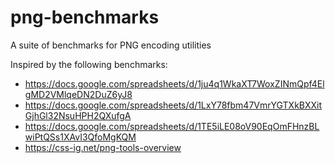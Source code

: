 # png-benchmarks
A suite of benchmarks for PNG encoding utilities

Inspired by the following benchmarks:

- https://docs.google.com/spreadsheets/d/1ju4q1WkaXT7WoxZINmQpf4ElgMD2VMlqeDN2DuZ6yJ8
- https://docs.google.com/spreadsheets/d/1LxY78fbm47VmrYGTXkBXXitGjhGl32NsuHPH2QXufgA
- https://docs.google.com/spreadsheets/d/1TE5iLE08oV90EqOmFHnzBLwiPtQSs1XAvI3QfoMgKQM
- https://css-ig.net/png-tools-overview
